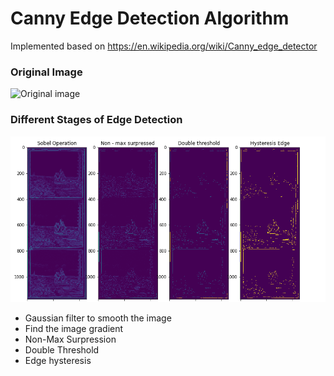 # Canny Edge Detection Algorithm
Implemented based on https://en.wikipedia.org/wiki/Canny_edge_detector
### Original Image
<img src=",.plates/2.png" alt="Original image" width=70%>

### Different Stages of Edge Detection
![Edge Detection Process](edge_detection_process.png)
- Gaussian filter to smooth the image
- Find the image gradient
- Non-Max Surpression
- Double Threshold
- Edge hysteresis

